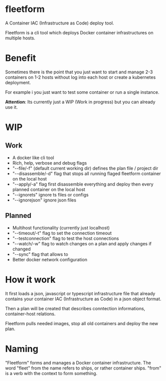 # fleetform

A Container IAC (Infrastructure as Code) deploy tool.

Fleetform is a cli tool which deploys Docker container infrastructures on multiple hosts.   

# Benefit

Sometimes there is the point that you just want to start and manage 2-3 containers on 1-2 hosts without log into each host or create a kubernetes deployment.

For example i you just want to test some container or run a single instance.

**Attention**: Its currently just a WIP (Work in progress) but you can already use it. 

# WIP

## Work
 - A docker like cli tool
 - Rich, help, verbose and debug flags
 - "--file/-f" (default current working dir) defines the plan file / project dir
 - "--disassemble/-d" flag that stops all running flaged fleetform container on the local host
 - "--apply/-a" flag first disassemble everything and deploy then every planned container on the local host
 - "--ignorets" ignore ts files or configs
 - "--ignorejson" ignore json files

## Planned
 - Multihost functionality (currently just localhost)
 - "--timeout/-t" flag to set the connection timeout
 - "--testconnection" flag to test the host connections
 - "--watch/-w" flag to watch changes on a plan and apply changes if changed
 - "--sync" flag that allows to 
 - Better docker network configuration

# How it work

It first loads a json, javascript or typescript infrastructure file that already contains your container IAC (Infrastructure as Code) in a json object format.  

Then a plan will be created that describes conntection informations, container-host relations.

Fleetform pulls needed images, stop all old containers and deploy the new plan.

# Naming

"Fleetform" forms and manages a Docker container infrastructure.
The word "fleet" from the name refers to ships, or rather container ships.
"from" is a verb with the context to form something.




